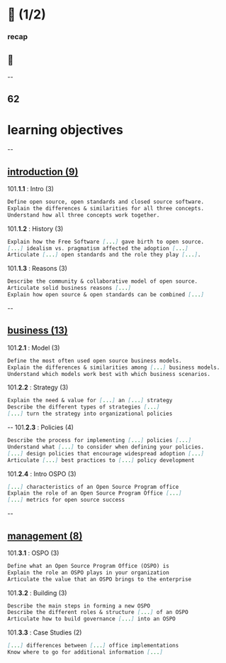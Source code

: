 # 👀 (1/2)
### recap

## 💯
--
## 62
# learning objectives
--
## [introduction (9)](https://github.com/digital-sustainability/module-eoss-ospo101/blob/main/module1/README.md)

101.**1.1** : Intro (3)

``` md
Define open source, open standards and closed source software.
Explain the differences & similarities for all three concepts.
Understand how all three concepts work together.
```

101.**1.2** : History (3)

``` md
Explain how the Free Software [...] gave birth to open source.
[...] idealism vs. pragmatism affected the adoption [...]
Articulate [...] open standards and the role they play [...].
```

101.**1.3** : Reasons (3)

``` md
Describe the community & collaborative model of open source.
Articulate solid business reasons [...]
Explain how open source & open standards can be combined [...]
```
--
## [business (13)](https://github.com/digital-sustainability/module-eoss-ospo101/blob/main/module2/README.md)

101.**2.1** : Model (3)

``` md
Define the most often used open source business models.
Explain the differences & similarities among [...] business models.
Understand which models work best with which business scenarios.
```

101.**2.2** : Strategy (3)

``` md
Explain the need & value for [...] an [...] strategy
Describe the different types of strategies [...]
[...] turn the strategy into organizational policies
```
--
101.**2.3** : Policies (4)

``` md
Describe the process for implementing [...] policies [...]
Understand what [...] to consider when defining your policies.
[...] design policies that encourage widespread adoption [...]
Articulate [...] best practices to [...] policy development
```

101.**2.4** : Intro OSPO (3)

``` md
[...] characteristics of an Open Source Program office
Explain the role of an Open Source Program Office [...]
[...] metrics for open source success
```
--
## [management (8)](https://github.com/digital-sustainability/module-eoss-ospo101/blob/main/module3/README.md)

101.**3.1** : OSPO (3)

``` md
Define what an Open Source Program Office (OSPO) is
Explain the role an OSPO plays in your organization
Articulate the value that an OSPO brings to the enterprise
```

101.**3.2** : Building (3)

``` md
Describe the main steps in forming a new OSPO
Describe the different roles & structure [...] of an OSPO
Articulate how to build governance [...] into an OSPO
```

101.**3.3** : Case Studies (2)

``` md
[...] differences between [...] office implementations
Know where to go for additional information [...]
```